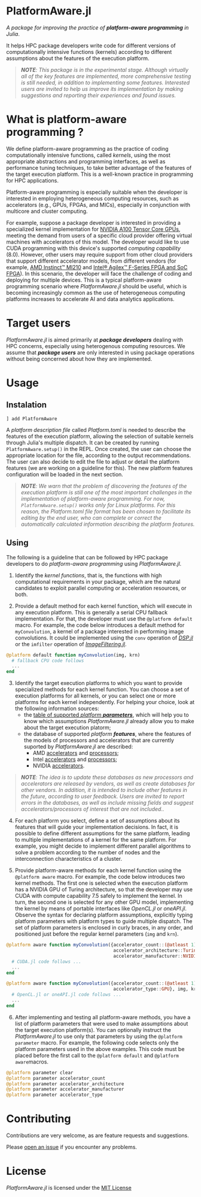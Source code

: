 # PlatformAware.jl

_A package for improving the practice of **platform-aware programming** in Julia_.

It helps HPC package developers write code for different versions of computationally intensive functions (kernels) according to different assumptions about the features of the execution platform.


> _**NOTE**: This package is in the experimental stage. Although virtually all of the key features are implemented, more comprehensive testing is still needed, in addition to implementing some features. Interested users are invited to help us improve its implementation by making suggestions and reporting their experiences and found issues._

# What is platform-aware programming ?

We define platform-aware programming as the practice of coding computationally intensive functions, called _kernels_, using the most appropriate abstractions and programming interfaces, as well as performance tuning techniques, to take better advantage of the features of the target execution platform. This is a well-known practice in programming for HPC applications.

Platform-aware programming is especially suitable when the developer is interested in employing heterogeneous computing resources, such as accelerators (e.g., GPUs, FPGAs, and MICs), especially in conjunction with multicore and cluster computing.

For example, suppose a package developer is interested in providing a specialized kernel implementation for [NVIDIA A100 Tensor Core GPUs](https://www.nvidia.com/en-us/data-center/a100), meeting the demand from users of a specific cloud provider offering virtual machines with accelerators of this model. The developer would like to use CUDA programming with this device's supported *computing capability* (8.0). However, other users may require support from other cloud providers that support different accelerator models, from different vendors (for example, [AMD Instinct™ MI210](https://www.amd.com/en/products/server-accelerators/amd-instinct-mi210) and [Intel® Agilex™ F-Series FPGA and SoC FPGA]( https://www.intel.com/content/www/us/en/products/details/fpga/agilex/f-series.html)). In this scenario, the developer will face the challenge of coding and deploying for multiple devices. This is a typical platform-aware programming scenario where _PlatformAware.jl_ should be useful, which is becoming increasingly common as the use of heterogeneous computing platforms increases to accelerate AI and data analytics applications.

# Target users

_PlatformAware.jl_ is aimed primarily at **_package developers_** dealing with HPC concerns, especially using heterogenous computing resources.
We assume that **_package users_** are only interested in using package operations without being concerned about how they are implemented.

# Usage

## Instalation

```] add PlatformAware```

A _platform description file_ called _Platform.toml_ is needed to describe the features of the execution platform, allowing the selection of suitable kernels through Julia's multiple dispatch. It can be created by running ```PlatformAware.setup()``` in the REPL. Once created, the user can choose the appropriate location for the file, according to the output recommendations. The user can also decide to edit the file to adjust or detail the platform features (we are working on a guideline for this). The new platform features configuration will be loaded in the next section.

> _**NOTE**: We warn that the problem of discovering the features of the execution platform is still one of the most important challenges in the implementation of platform-aware programming. For now, ```PlatformAware.setup()``` works only for Linux platforms. For this reason, the Platform.toml file format has been chosen to facilitate its editing by the end user, who can complete or correct the automatically calculated information describing the platform features._

## Using

The following is a guideline that can be followed by HPC package developers to do _platform-aware programming_ using _PlatformAware.jl_.

1. Identify the _kernel functions_, that is, the functions with high computational requirements in your package, which are the natural candidates to exploit parallel computing or acceleration resources, or both.

2. Provide a default method for each kernel function, which will execute in any execution platform. This is generally a serial CPU fallback implementation. For that, the developer must use the ```@platform default``` macro. For example, the code below introduces a default method for ```myConvolution```, a kernel of a package interested in performing image convolutions. It could be implemented using the ```conv``` operation of [_DSP.jl_](https://github.com/JuliaDSP/DSP.jl) or the ```imfilter``` operation of [_ImageFiltering.jl_](https://juliaimages.org/ImageFiltering.jl/stable/).

```julia
@platform default function myConvolution(img, krn)
  # fallback CPU code follows 
  ...
end
```


3. Identify the target execution platforms to which you want to provide specialized methods for each kernel function. You can choose a set of execution platforms for all kernels, or you can select one or more platforms for each kernel independently. For helping your choice, look at the following information sources:
   - the [table of supported _platform **parameters**_](https://docs.google.com/spreadsheets/d/1n-c4b7RxUduaKV43XrTnt54w-SR1AXgVNI7dN2OkEUc/edit?usp=sharing), which will help you to know which assumptions _PlatformAware.jl_ already allow you to make about the target execution platorm;
   - the database of supported _platform **features**_, where the features of the models of processors and accelerators that are currently suported by _PlatformAware.jl_ are described:
      - AMD [accelerators](https://github.com/decarvalhojunior-fh/PlatformAware.jl/blob/master/src/platforms/amd/db-accelerators.AMD.csv) and [processors](https://github.com/decarvalhojunior-fh/PlatformAware.jl/blob/master/src/platforms/amd/db-processors.AMD.csv);
      - Intel [accelerators](https://github.com/decarvalhojunior-fh/PlatformAware.jl/blob/master/src/platforms/intel/db-accelerators.Intel.csv) and [processors](https://github.com/decarvalhojunior-fh/PlatformAware.jl/blob/master/src/platforms/intel/db-processors.Intel.csv);
      - NVIDIA [accelerators](https://github.com/decarvalhojunior-fh/PlatformAware.jl/blob/master/src/platforms/nvidia/db-accelerators.NVIDIA.csv).

> _**NOTE**: The idea is to update these databases as new processors and accelerators are released by vendors, as well as create databases for other vendors. In addition, it is intended to include other features in the future, according to user feedback. Users are invited to report errors in the databases, as well as include missing fields and suggest accelerators/processors of interest that are not included.._

4. For each platform you select, define a set of assumptions about its features that will guide your implementation decisions. In fact, it is possible to define different assumptions for the same platform, leading to multiple implementations of a kernel for the same platform. For example, you might decide to implement different parallel algorithms to solve a problem according to the number of nodes and the interconnection characteristics of a cluster.

5. Provide platform-aware methods for each kernel function using the ```@platform aware``` macro. For example, the code below introduces two kernel methods. The first one is selected when the execution platform has a NVIDIA GPU of Turing architecture, so that the developer may use CUDA with compute capability 7.5 safely to implement the kernel. In turn, the second one is selected for any other GPU model, implementing the kernel by means of portable interfaces like _OpenCL.jl_ or _oneAPI.jl_. Observe the syntax for declaring platform assumptions, explicitly typing platform parameters with platform types to guide multiple dispatch. The set of platform parameters is enclosed in curly braces, in any order, and positioned just before the regular kernel parameters (```img``` and ```krn```).

```julia
@platform aware function myConvolution({accelerator_count::(@atleast 1), 
                                        accelerator_architecture::Turing,
                                        accelerator_manufacturer::NVIDIA}, img, krn)
  # CUDA.jl code follows ...
  ...
end

@platform aware function myConvolution({accelerator_count::(@atleast 1),
                                        accelerator_type::GPU}, img, krn)
  # OpenCL.jl or oneAPI.jl code follows ...
  ...
end
```

6. After implementing and testing all platform-aware methods, you have a list of platform parameters that were used to make assumptions about the target execution platform(s). You can optionally instruct the _PlatformAware.jl_ to use only that parameters by using the ``@platform parameter`` macro. For example, the following code selects only the platform parameters used in the above examples. This code must be placed before the first call to the ```@platform default``` and ```@platform aware```macros.

```julia
@platform parameter clear
@platform parameter accelerator_count
@platform parameter accelerator_architecture
@platform parameter accelerator_manufacturer
@platform parameter accelerator_type
```

# Contributing

Contributions are very welcome, as are feature requests and suggestions.

Please [open an issue](https://github.com/decarvalhojunior-fh/PlatformAware.jl) if you encounter any problems.

# License

_PlatformAware.jl_ is licensed under the [MIT License](https://github.com/decarvalhojunior-fh/PlatformAware.jl/blob/master/LICENSE) 

[build-img]: https://img.shields.io/github/workflow/status/JuliaEarth/ImageQuilting.jl/CI
[build-url]: https://github.com/decarvalhojunior-fh/PlatformAware.jl/actions
